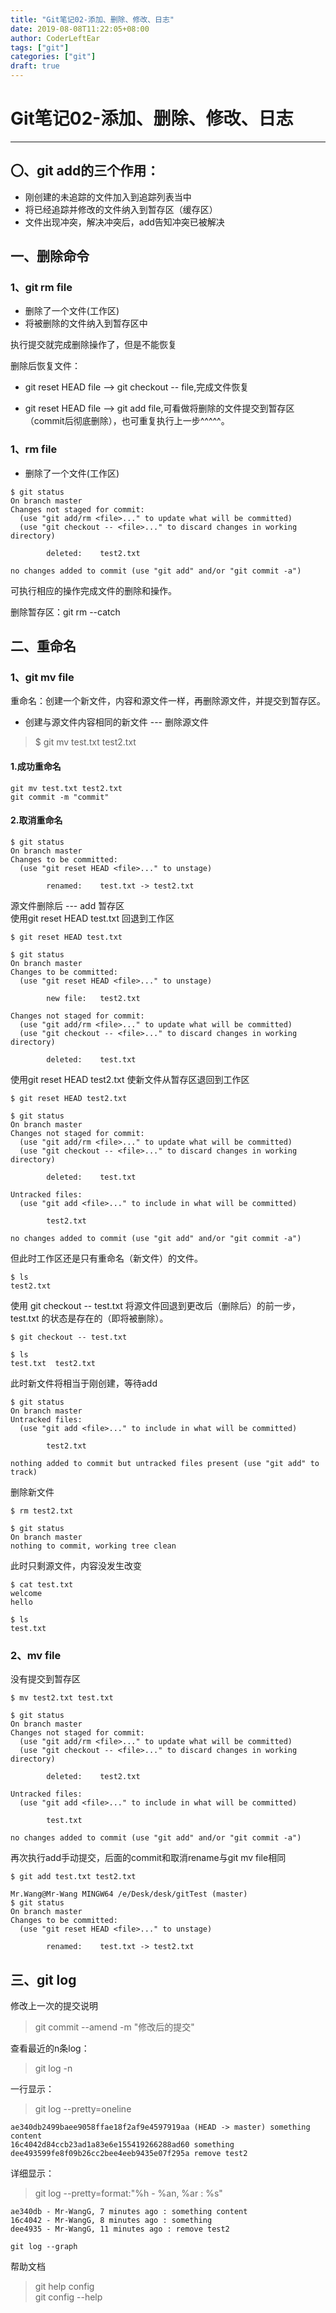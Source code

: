 ```yaml
---
title: "Git笔记02-添加、删除、修改、日志"
date: 2019-08-08T11:22:05+08:00
author: CoderLeftEar
tags: ["git"]
categories: ["git"]
draft: true
---
```


# Git笔记02-添加、删除、修改、日志
---

## 〇、git add的三个作用：  
- 刚创建的未追踪的文件加入到追踪列表当中  
- 将已经追踪并修改的文件纳入到暂存区（缓存区）  
- 文件出现冲突，解决冲突后，add告知冲突已被解决  



## 一、删除命令

### 1、git rm file

- 删除了一个文件(工作区)
- 将被删除的文件纳入到暂存区中

执行提交就完成删除操作了，但是不能恢复

删除后恢复文件：

- git reset HEAD file --> git checkout -- file,完成文件恢复

- git reset HEAD file --> git add file,可看做将删除的文件提交到暂存区（commit后彻底删除），也可重复执行上一步^^^^^。

### 1、rm file

- 删除了一个文件(工作区)

```
$ git status
On branch master
Changes not staged for commit:
  (use "git add/rm <file>..." to update what will be committed)
  (use "git checkout -- <file>..." to discard changes in working directory)

        deleted:    test2.txt

no changes added to commit (use "git add" and/or "git commit -a")

```

可执行相应的操作完成文件的删除和操作。

删除暂存区：git rm --catch

## 二、重命名

### **1、git mv file**

重命名：创建一个新文件，内容和源文件一样，再删除源文件，并提交到暂存区。

- 创建与源文件内容相同的新文件 --- 删除源文件

> $ git mv test.txt test2.txt

#### 1.成功重命名

```
git mv test.txt test2.txt  
git commit -m "commit"
```

#### 2.取消重命名

```
$ git status
On branch master
Changes to be committed:
  (use "git reset HEAD <file>..." to unstage)

        renamed:    test.txt -> test2.txt

```

源文件删除后 --- add 暂存区  
使用git reset HEAD test.txt 回退到工作区

```
$ git reset HEAD test.txt

$ git status
On branch master
Changes to be committed:
  (use "git reset HEAD <file>..." to unstage)

        new file:   test2.txt

Changes not staged for commit:
  (use "git add/rm <file>..." to update what will be committed)
  (use "git checkout -- <file>..." to discard changes in working directory)

        deleted:    test.txt

```

使用git reset HEAD test2.txt 使新文件从暂存区退回到工作区

```
$ git reset HEAD test2.txt

$ git status
On branch master
Changes not staged for commit:
  (use "git add/rm <file>..." to update what will be committed)
  (use "git checkout -- <file>..." to discard changes in working directory)

        deleted:    test.txt

Untracked files:
  (use "git add <file>..." to include in what will be committed)

        test2.txt

no changes added to commit (use "git add" and/or "git commit -a")

```

但此时工作区还是只有重命名（新文件）的文件。

```
$ ls
test2.txt
```

使用 git checkout -- test.txt 将源文件回退到更改后（删除后）的前一步，test.txt 的状态是存在的（即将被删除）。

```
$ git checkout -- test.txt

$ ls
test.txt  test2.txt
```

此时新文件将相当于刚创建，等待add

```
$ git status
On branch master
Untracked files:
  (use "git add <file>..." to include in what will be committed)

        test2.txt

nothing added to commit but untracked files present (use "git add" to track)

```

删除新文件

```
$ rm test2.txt

$ git status
On branch master
nothing to commit, working tree clean

```

此时只剩源文件，内容没发生改变

```
$ cat test.txt
welcome
hello

$ ls
test.txt

```

### **2、mv file**

没有提交到暂存区

```
$ mv test2.txt test.txt

$ git status
On branch master
Changes not staged for commit:
  (use "git add/rm <file>..." to update what will be committed)
  (use "git checkout -- <file>..." to discard changes in working directory)

        deleted:    test2.txt

Untracked files:
  (use "git add <file>..." to include in what will be committed)

        test.txt

no changes added to commit (use "git add" and/or "git commit -a")

```

再次执行add手动提交，后面的commit和取消rename与git mv file相同

```
$ git add test.txt test2.txt

Mr.Wang@Mr-Wang MINGW64 /e/Desk/desk/gitTest (master)
$ git status
On branch master
Changes to be committed:
  (use "git reset HEAD <file>..." to unstage)

        renamed:    test.txt -> test2.txt

```

## 三、git log

修改上一次的提交说明  
> git commit --amend -m "修改后的提交"


查看最近的n条log：  
> git log -n

一行显示：  
> git log --pretty=oneline

```
ae340db2499baee9058ffae18f2af9e4597919aa (HEAD -> master) something content  
16c4042d84ccb23ad1a83e6e155419266288ad60 something  
dee493599fe8f09b26cc2bee4eeb9435e07f295a remove test2  
```

详细显示：  
> git log --pretty=format:"%h - %an, %ar : %s"

```
ae340db - Mr-WangG, 7 minutes ago : something content  
16c4042 - Mr-WangG, 8 minutes ago : something  
dee4935 - Mr-WangG, 11 minutes ago : remove test2  
```

`git log --graph`

帮助文档  
> git help config  
> git config --help

